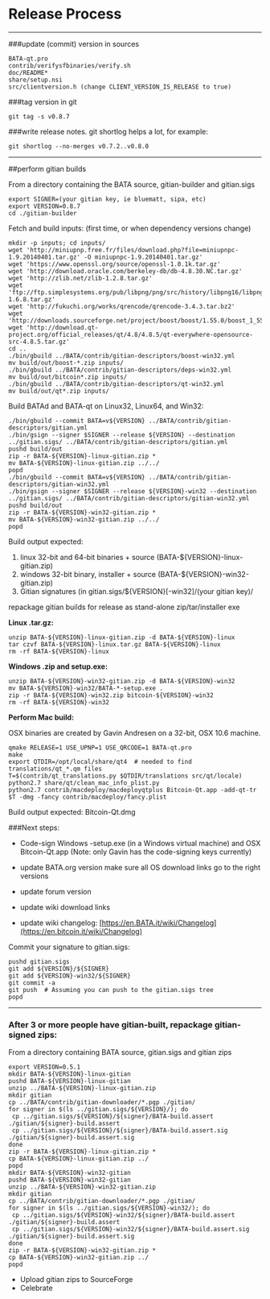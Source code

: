 Release Process
====================

* * *

###update (commit) version in sources


	BATA-qt.pro
	contrib/verifysfbinaries/verify.sh
	doc/README*
	share/setup.nsi
	src/clientversion.h (change CLIENT_VERSION_IS_RELEASE to true)

###tag version in git

	git tag -s v0.8.7

###write release notes. git shortlog helps a lot, for example:

	git shortlog --no-merges v0.7.2..v0.8.0

* * *

##perform gitian builds

 From a directory containing the BATA source, gitian-builder and gitian.sigs
  
	export SIGNER=(your gitian key, ie bluematt, sipa, etc)
	export VERSION=0.8.7
	cd ./gitian-builder

 Fetch and build inputs: (first time, or when dependency versions change)

	mkdir -p inputs; cd inputs/
	wget 'http://miniupnp.free.fr/files/download.php?file=miniupnpc-1.9.20140401.tar.gz' -O miniupnpc-1.9.20140401.tar.gz'
	wget 'https://www.openssl.org/source/openssl-1.0.1k.tar.gz'
	wget 'http://download.oracle.com/berkeley-db/db-4.8.30.NC.tar.gz'
	wget 'http://zlib.net/zlib-1.2.8.tar.gz'
	wget 'ftp://ftp.simplesystems.org/pub/libpng/png/src/history/libpng16/libpng-1.6.8.tar.gz'
	wget 'http://fukuchi.org/works/qrencode/qrencode-3.4.3.tar.bz2'
	wget 'http://downloads.sourceforge.net/project/boost/boost/1.55.0/boost_1_55_0.tar.bz2'
	wget 'http://download.qt-project.org/official_releases/qt/4.8/4.8.5/qt-everywhere-opensource-src-4.8.5.tar.gz'
	cd ..
	./bin/gbuild ../BATA/contrib/gitian-descriptors/boost-win32.yml
	mv build/out/boost-*.zip inputs/
	./bin/gbuild ../BATA/contrib/gitian-descriptors/deps-win32.yml
	mv build/out/bitcoin*.zip inputs/
	./bin/gbuild ../BATA/contrib/gitian-descriptors/qt-win32.yml
	mv build/out/qt*.zip inputs/

 Build BATAd and BATA-qt on Linux32, Linux64, and Win32:
  
	./bin/gbuild --commit BATA=v${VERSION} ../BATA/contrib/gitian-descriptors/gitian.yml
	./bin/gsign --signer $SIGNER --release ${VERSION} --destination ../gitian.sigs/ ../BATA/contrib/gitian-descriptors/gitian.yml
	pushd build/out
	zip -r BATA-${VERSION}-linux-gitian.zip *
	mv BATA-${VERSION}-linux-gitian.zip ../../
	popd
	./bin/gbuild --commit BATA=v${VERSION} ../BATA/contrib/gitian-descriptors/gitian-win32.yml
	./bin/gsign --signer $SIGNER --release ${VERSION}-win32 --destination ../gitian.sigs/ ../BATA/contrib/gitian-descriptors/gitian-win32.yml
	pushd build/out
	zip -r BATA-${VERSION}-win32-gitian.zip *
	mv BATA-${VERSION}-win32-gitian.zip ../../
	popd

  Build output expected:

  1. linux 32-bit and 64-bit binaries + source (BATA-${VERSION}-linux-gitian.zip)
  2. windows 32-bit binary, installer + source (BATA-${VERSION}-win32-gitian.zip)
  3. Gitian signatures (in gitian.sigs/${VERSION}[-win32]/(your gitian key)/

repackage gitian builds for release as stand-alone zip/tar/installer exe

**Linux .tar.gz:**

	unzip BATA-${VERSION}-linux-gitian.zip -d BATA-${VERSION}-linux
	tar czvf BATA-${VERSION}-linux.tar.gz BATA-${VERSION}-linux
	rm -rf BATA-${VERSION}-linux

**Windows .zip and setup.exe:**

	unzip BATA-${VERSION}-win32-gitian.zip -d BATA-${VERSION}-win32
	mv BATA-${VERSION}-win32/BATA-*-setup.exe .
	zip -r BATA-${VERSION}-win32.zip bitcoin-${VERSION}-win32
	rm -rf BATA-${VERSION}-win32

**Perform Mac build:**

  OSX binaries are created by Gavin Andresen on a 32-bit, OSX 10.6 machine.

	qmake RELEASE=1 USE_UPNP=1 USE_QRCODE=1 BATA-qt.pro
	make
	export QTDIR=/opt/local/share/qt4  # needed to find translations/qt_*.qm files
	T=$(contrib/qt_translations.py $QTDIR/translations src/qt/locale)
	python2.7 share/qt/clean_mac_info_plist.py
	python2.7 contrib/macdeploy/macdeployqtplus Bitcoin-Qt.app -add-qt-tr $T -dmg -fancy contrib/macdeploy/fancy.plist

 Build output expected: Bitcoin-Qt.dmg

###Next steps:

* Code-sign Windows -setup.exe (in a Windows virtual machine) and
  OSX Bitcoin-Qt.app (Note: only Gavin has the code-signing keys currently)

* update BATA.org version
  make sure all OS download links go to the right versions

* update forum version

* update wiki download links

* update wiki changelog: [https://en.BATA.it/wiki/Changelog](https://en.bitcoin.it/wiki/Changelog)

Commit your signature to gitian.sigs:

	pushd gitian.sigs
	git add ${VERSION}/${SIGNER}
	git add ${VERSION}-win32/${SIGNER}
	git commit -a
	git push  # Assuming you can push to the gitian.sigs tree
	popd

-------------------------------------------------------------------------

### After 3 or more people have gitian-built, repackage gitian-signed zips:

From a directory containing BATA source, gitian.sigs and gitian zips

	export VERSION=0.5.1
	mkdir BATA-${VERSION}-linux-gitian
	pushd BATA-${VERSION}-linux-gitian
	unzip ../BATA-${VERSION}-linux-gitian.zip
	mkdir gitian
	cp ../BATA/contrib/gitian-downloader/*.pgp ./gitian/
	for signer in $(ls ../gitian.sigs/${VERSION}/); do
	 cp ../gitian.sigs/${VERSION}/${signer}/BATA-build.assert ./gitian/${signer}-build.assert
	 cp ../gitian.sigs/${VERSION}/${signer}/BATA-build.assert.sig ./gitian/${signer}-build.assert.sig
	done
	zip -r BATA-${VERSION}-linux-gitian.zip *
	cp BATA-${VERSION}-linux-gitian.zip ../
	popd
	mkdir BATA-${VERSION}-win32-gitian
	pushd BATA-${VERSION}-win32-gitian
	unzip ../BATA-${VERSION}-win32-gitian.zip
	mkdir gitian
	cp ../BATA/contrib/gitian-downloader/*.pgp ./gitian/
	for signer in $(ls ../gitian.sigs/${VERSION}-win32/); do
	 cp ../gitian.sigs/${VERSION}-win32/${signer}/BATA-build.assert ./gitian/${signer}-build.assert
	 cp ../gitian.sigs/${VERSION}-win32/${signer}/BATA-build.assert.sig ./gitian/${signer}-build.assert.sig
	done
	zip -r BATA-${VERSION}-win32-gitian.zip *
	cp BATA-${VERSION}-win32-gitian.zip ../
	popd

- Upload gitian zips to SourceForge
- Celebrate 
